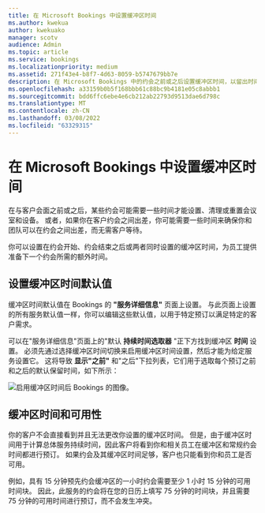 ```yaml
---
title: 在 Microsoft Bookings 中设置缓冲区时间
ms.author: kwekua
author: kwekuako
manager: scotv
audience: Admin
ms.topic: article
ms.service: bookings
ms.localizationpriority: medium
ms.assetid: 271f43e4-b8f7-4d63-8059-b5747679bb7e
description: 在 Microsoft Bookings 中的约会之前或之后设置缓冲区时间，以留出时间清理或重置设备。
ms.openlocfilehash: a33159b0b5f168bbb61c88bc9b4181e05c8abbb1
ms.sourcegitcommit: bdd6ffc6ebe4e6cb212ab22793d9513dae6d798c
ms.translationtype: MT
ms.contentlocale: zh-CN
ms.lasthandoff: 03/08/2022
ms.locfileid: "63329315"
---
```

# <a name="set-buffer-time-in-microsoft-bookings"></a>在 Microsoft Bookings 中设置缓冲区时间

在与客户会面之前或之后，某些约会可能需要一些时间才能设置、清理或重置会议室和设备。 或者，如果你在客户约会之间出差，你可能需要一些时间来确保你和团队可以在约会之间出差，而无需客户等待。

你可以设置在约会开始、约会结束之后或两者同时设置的缓冲区时间，为员工提供准备下一个约会所需的额外时间。

## <a name="set-buffer-time-defaults"></a>设置缓冲区时间默认值

缓冲区时间默认值在 Bookings 的 **"服务详细信息"** 页面上设置。 与此页面上设置的所有服务默认值一样，你可以编辑这些默认值，以用于特定预订以满足特定的客户需求。

可以在"服务详细信息"页面上的"默认 **持续时间选取器** "正下方找到缓冲区 **时间** 设置。 必须先通过选择缓冲区时间切换来启用缓冲区时间设置，然后才能为给定服务设置它。 这将导致 **显示"之前"** 和"之后"下拉列表，它们用于选取每个预订之前和之后的默认保留时间，如下所示：

   ![启用缓冲区时间后 Bookings 的图像。](../media/bookings-buffertime.png)

<!--## Buffer time and appointment timing

To avoid confusion about when customers expect to meet with you, Bookings shows buffer time and actual appointment time (the time your customers expect to meet with you) on your calendar, and in email confirmations and reminders to relevant staff. For example, below is what you’d see in Bookings for an appointment with a customer that includes 15 minutes of pre-appointment buffer time.

Note that the event itself (on the left in the image below) shows lighter shading for the buffer time and darker shading for the actual customer appointment. The appointment call-out (which is opened when you select the event) specifically states that the appointment is from 9:00AM to 10:00AM with Katie Jordan and includes 15 minutes of buffer time before the appointment and 0 minutes after the appointment. Confirmations and reminders to staff similarly reference specific buffer and appointment time while the customer would only get confirmations and reminders that reference a 9:00AM to 10:00AM appointment time.

   ![Image of Bookings appointment call-out with buffer time showing.](../media/bookings-buffertime-callout.png)
-->

## <a name="buffer-time-and-availability"></a>缓冲区时间和可用性

你的客户不会直接看到并且无法更改你设置的缓冲区时间。 但是，由于缓冲区时间用于计算总体服务持续时间，因此客户将看到你和相关员工在缓冲区和常规约会时间都进行预订。 如果约会及其缓冲区时间足够，客户也只能看到你和员工是否可用。

例如，具有 15 分钟预先约会缓冲区的一小时约会需要至少 1 小时 15 分钟的可用时间块。 因此，此服务的约会将在您的日历上填写 75 分钟的时间块，并且需要 75 分钟的可用时间进行预订，而不会发生冲突。
